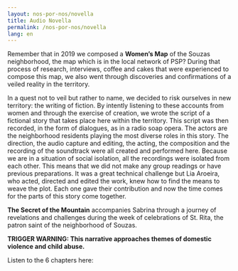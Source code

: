 ```yaml
---
layout: nos-por-nos/novella
title: Audio Novella
permalink: /nos-por-nos/novella
lang: en
---
```

Remember that in 2019 we composed a **Women’s Map** of the Souzas neighborhood, the map which is in the local network of PSP?
During that process of research, interviews, coffee and cakes that were experienced to compose this map, we also went through discoveries and confirmations of a veiled reality in the territory.

In a quest not to veil but rather to name, we decided to risk ourselves in new territory: the writing of fiction.
By intently listening to these accounts from women and through the exercise of creation, we wrote the script of a fictional story that takes place here within the territory.
This script was then recorded, in the form of dialogues, as in a radio soap opera. The actors are the neighborhood residents playing the most diverse roles in this story. The direction, the audio capture and editing, the acting, the composition and the recording of the soundtrack were all created and performed here.
Because we are in a situation of social isolation, all the recordings were isolated from each other. This means that we did not make any group readings or have previous preparations. It was a great technical challenge but Lia Aroeira, who acted, directed and edited the work, knew how to find the means to weave the plot.
Each one gave their contribution and now the time comes for the parts of this story come together.

**The Secret of the Mountain** accompanies Sabrina through a journey of revelations and challenges during the week of celebrations of St. Rita, the patron saint of the neighborhood of Souzas.

**TRIGGER WARNING: This narrative approaches themes of domestic violence and child abuse.**

Listen to the 6 chapters here:
